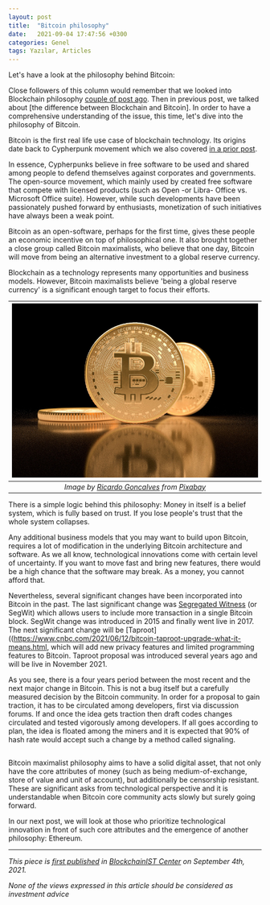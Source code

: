 ```yaml
---
layout: post
title:  "Bitcoin philosophy"
date:   2021-09-04 17:47:56 +0300
categories: Genel
tags: Yazılar, Articles
---
```


Let's have a look at the philosophy behind Bitcoin:

Close followers of this column would remember that we looked into Blockchain philosophy [couple of post ago](/genel/2021/05/25/philosophy-behind-blockchain.html). Then in previous post, we talked about [the difference between Blockchain and Bitcoin]. In order to have a comprehensive understanding of the issue, this time, let's dive into the philosophy of Bitcoin. 

Bitcoin is the first real life use case of blockchain technology. Its origins date back to Cypherpunk movement which we also covered [in a prior post](/genel/2021/04/30/power-to-the-users.html).

In essence, Cypherpunks believe in free software to be used and shared among people to defend themselves against corporates and governments. The open-source movement, which mainly used by created free software that compete with licensed products (such as Open -or Libra- Office vs. Microsoft Office suite). However, while such developments  have been passionately pushed forward by enthusiasts, monetization of such initiatives have always been a weak point. 

Bitcoin as an open-software, perhaps for the first time, gives these people an economic incentive on top of philosophical one. It also brought together a close group called Bitcoin maximalists, who believe that one day, Bitcoin will move from being an alternative investment  to a global reserve currency. 

Blockchain as a technology represents many opportunities and business models. However, Bitcoin maximalists believe 'being a global reserve currency' is a significant enough target to focus their efforts. 

| ![bitcoin_money](/assets/btc-5019623_800.jpg)|
|:--:| 
| *Image by [Ricardo Goncalves](https://pixabay.com/users/15958319-15958319/) from [Pixabay](https://pixabay.com/)*|

There is a simple logic behind this philosophy: Money in itself is a belief system, which is fully based on trust. If you lose people's trust that the whole system collapses. 

Any additional business models that you may want to build upon Bitcoin, requires a lot of modification in the underlying Bitcoin architecture and software. As we all know, technological innovations come with certain level of uncertainty. If you want to move fast and bring new features, there would be a high chance that the software may break. As a money, you cannot afford that. 

Nevertheless, several significant changes have been incorporated into Bitcoin in the past. The last significant change was [Segregated Witness](https://www.investopedia.com/terms/s/segwit-segregated-witness.asp) (or SegWit) which allows users to include more transaction in a single Bitcoin block. SegWit change was introduced in 2015 and finally went live in 2017.  The next significant change will be [Taproot]((https://www.cnbc.com/2021/06/12/bitcoin-taproot-upgrade-what-it-means.html, which will add new privacy features and limited programming features to Bitcoin. Taproot proposal was introduced several years ago and will be live in November 2021. 

As you see, there is a four years period between the most recent and the next major change in Bitcoin. This is not a bug itself but a carefully measured decision by the Bitcoin community. In order for a proposal to gain traction, it has to be circulated among developers, first via discussion forums. If and once the idea gets traction then draft codes changes circulated and tested vigorously among developers. If all goes according to plan, the idea is floated among the miners and it is expected that 90% of hash rate would accept such a change by a method called signaling. 

## 
Bitcoin maximalist philosophy aims to have a solid digital asset, that not only have the core attributes of money (such as being medium-of-exchange, store of value and unit of account), but additionally be censorship resistant. These are significant asks from technological perspective and it is understandable when Bitcoin core community acts slowly but surely going forward. 

In our next post, we will look at those who prioritize technological innovation in front of such core attributes and the emergence of another philosophy: Ethereum.


---
*This piece is [first published]() in [BlockchainIST Center](https://medium.com/blockchainist-center) on September 4th, 2021.*

*None of the views expressed in this article should be considered as investment advice*
